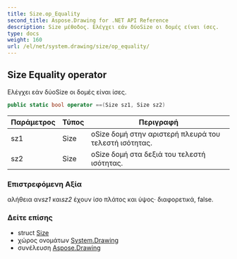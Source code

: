 ```yaml
---
title: Size.op_Equality
second_title: Aspose.Drawing for .NET API Reference
description: Size μέθοδος. Ελέγχει εάν δύοSize οι δομές είναι ίσες.
type: docs
weight: 160
url: /el/net/system.drawing/size/op_equality/
---
```

## Size Equality operator

Ελέγχει εάν δύοSize οι δομές είναι ίσες.

```csharp
public static bool operator ==(Size sz1, Size sz2)
```

| Παράμετρος | Τύπος | Περιγραφή |
| --- | --- | --- |
| sz1 | Size | οSize δομή στην αριστερή πλευρά του τελεστή ισότητας. |
| sz2 | Size | οSize δομή στα δεξιά του τελεστή ισότητας. |

### Επιστρεφόμενη Αξία

αλήθεια αν*sz1* και*sz2* έχουν ίσο πλάτος και ύψος· διαφορετικά, false.

### Δείτε επίσης

* struct [Size](../)
* χώρος ονομάτων [System.Drawing](../../size/)
* συνέλευση [Aspose.Drawing](../../../)


